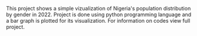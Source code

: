 This project shows a simple vizualization of Nigeria's population distribution by gender in 2022. Project is done using python programming language and a bar graph is plotted for its visualization. For information on codes view full project. 
